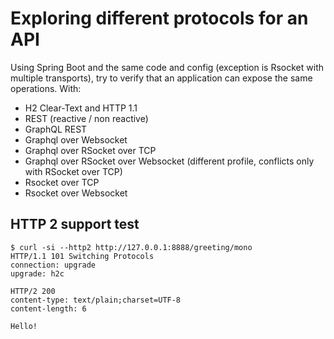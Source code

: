# Exploring different protocols for an API

Using Spring Boot and the same code and config (exception is Rsocket with multiple transports),
try to verify that an application can expose the same operations. With:

* H2 Clear-Text and HTTP 1.1
* REST (reactive / non reactive)
* GraphQL REST
* Graphql over Websocket
* Graphql over RSocket over TCP
* Graphql over RSocket over Websocket (different profile, conflicts only with RSocket over TCP)
* Rsocket over TCP
* Rsocket over Websocket

## HTTP 2 support test

    $ curl -si --http2 http://127.0.0.1:8888/greeting/mono
    HTTP/1.1 101 Switching Protocols
    connection: upgrade
    upgrade: h2c
    
    HTTP/2 200
    content-type: text/plain;charset=UTF-8
    content-length: 6
    
    Hello!


